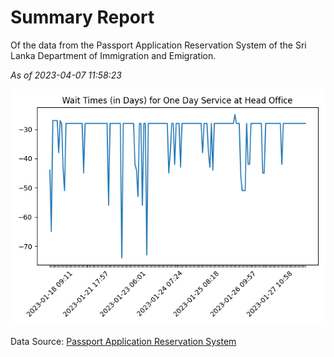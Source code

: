 # Summary Report

Of the data from the Passport Application Reservation System of the Sri Lanka Department of Immigration and Emigration.

*As of 2023-04-07 11:58:23*

![Wait Time Chart](summary.wait_time_chart.png)

Data Source: [Passport Application Reservation System](https://eservices.immigration.gov.lk:8443/appointment/pages/reservationApplication.xhtml)